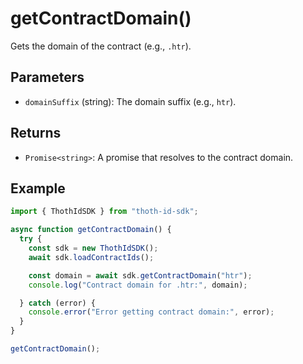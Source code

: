 # getContractDomain()

Gets the domain of the contract (e.g., `.htr`).

## Parameters

- `domainSuffix` (string): The domain suffix (e.g., `htr`).

## Returns

- `Promise<string>`: A promise that resolves to the contract domain.

## Example

```typescript
import { ThothIdSDK } from "thoth-id-sdk";

async function getContractDomain() {
  try {
    const sdk = new ThothIdSDK();
    await sdk.loadContractIds();

    const domain = await sdk.getContractDomain("htr");
    console.log("Contract domain for .htr:", domain);

  } catch (error) {
    console.error("Error getting contract domain:", error);
  }
}

getContractDomain();
```

